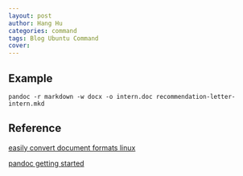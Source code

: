 ```yaml
---
layout: post
author: Hang Hu
categories: command
tags: Blog Ubuntu Command 
cover: 
---
```


## Example

```
pandoc -r markdown -w docx -o intern.doc recommendation-letter-intern.mkd 
```


## Reference


[easily convert document formats linux](http://www.makeuseof.com/tag/easily-convert-document-formats-linux/)


[pandoc getting started](https://pandoc.org/getting-started.html)

